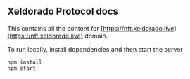Xeldorado Protocol docs
---

This contains all the content for [https://nft.xeldorado.live](https://nft.xeldorado.live) domain.

To run locally, install dependencies and then start the server
```
npm install
npm start
```